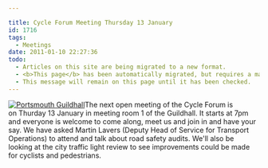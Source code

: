 ```yaml
---

title: Cycle Forum Meeting Thursday 13 January
id: 1716
tags:
  - Meetings
date: 2011-01-10 22:27:36
todo:
  - Articles on this site are being migrated to a new format.
  - <b>This page</b> has been automatically migrated, but requires a manual check-&amp;-tune to ensure the format and links all work as expected.
  - This message will remain on this page until it has been checked.
---
```


[![](http://www.pompeybug.co.uk/wp-content/uploads/2011/01/Portsmouth-Guildhall-150x150.jpg "Portsmouth Guildhall")](http://www.pompeybug.co.uk/wp-content/uploads/2011/01/Portsmouth-Guildhall.jpg)The next open meeting of the Cycle Forum is on Thurday 13 January in meeting room 1 of the Guildhall. It starts at 7pm and everyone is welcome to come along, meet us and join in and have your say. We have asked Martin Lavers (Deputy Head of Service for Transport Operations) to attend and talk about road safety audits. We'll also be looking at the city traffic light review to see improvements could be made for cyclists and pedestrians.